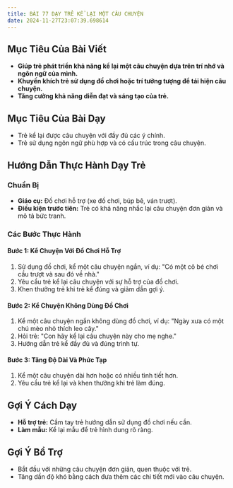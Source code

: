 ```yaml
---
title: BÀI 77 DẠY TRẺ KỂ LẠI MỘT CÂU CHUYỆN
date: 2024-11-27T23:07:39.698614
---
```


## Mục Tiêu Của Bài Viết
- **Giúp trẻ phát triển khả năng kể lại một câu chuyện dựa trên trí nhớ và ngôn ngữ của mình.**
- **Khuyến khích trẻ sử dụng đồ chơi hoặc trí tưởng tượng để tái hiện câu chuyện.**
- **Tăng cường khả năng diễn đạt và sáng tạo của trẻ.**

## Mục Tiêu Của Bài Dạy
- Trẻ kể lại được câu chuyện với đầy đủ các ý chính.
- Trẻ sử dụng ngôn ngữ phù hợp và có cấu trúc trong câu chuyện.

## Hướng Dẫn Thực Hành Dạy Trẻ

### Chuẩn Bị
- **Giáo cụ:** Đồ chơi hỗ trợ (xe đồ chơi, búp bê, ván trượt).
- **Điều kiện trước tiên:** Trẻ có khả năng nhắc lại câu chuyện đơn giản và mô tả bức tranh.

### Các Bước Thực Hành
#### Bước 1: Kể Chuyện Với Đồ Chơi Hỗ Trợ
1. Sử dụng đồ chơi, kể một câu chuyện ngắn, ví dụ: "Có một cô bé chơi cầu trượt và sau đó về nhà."
2. Yêu cầu trẻ kể lại câu chuyện với sự hỗ trợ của đồ chơi.
3. Khen thưởng trẻ khi trẻ kể đúng và giảm dần gợi ý.

#### Bước 2: Kể Chuyện Không Dùng Đồ Chơi
1. Kể một câu chuyện ngắn không dùng đồ chơi, ví dụ: "Ngày xưa có một chú mèo nhỏ thích leo cây."
2. Hỏi trẻ: "Con hãy kể lại câu chuyện này cho mẹ nghe."
3. Hướng dẫn trẻ kể đầy đủ và đúng trình tự.

#### Bước 3: Tăng Độ Dài Và Phức Tạp
1. Kể một câu chuyện dài hơn hoặc có nhiều tình tiết hơn.
2. Yêu cầu trẻ kể lại và khen thưởng khi trẻ làm đúng.

## Gợi Ý Cách Dạy
- **Hỗ trợ trẻ:** Cầm tay trẻ hướng dẫn sử dụng đồ chơi nếu cần.
- **Làm mẫu:** Kể lại mẫu để trẻ hình dung rõ ràng.

## Gợi Ý Bổ Trợ
- Bắt đầu với những câu chuyện đơn giản, quen thuộc với trẻ.
- Tăng dần độ khó bằng cách đưa thêm các chi tiết mới vào câu chuyện.
